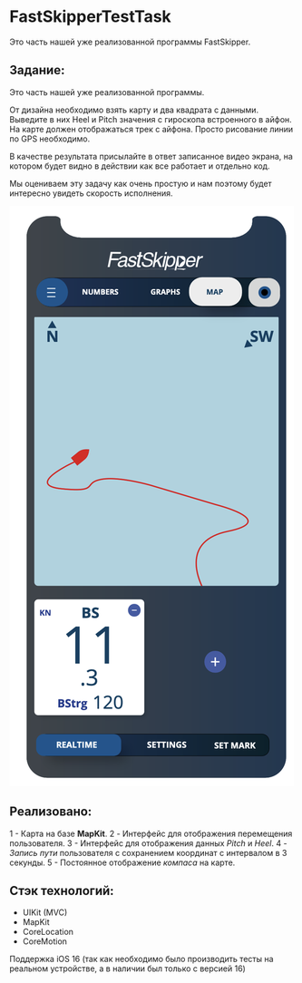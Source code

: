 # FastSkipperTestTask
Это часть нашей уже реализованной программы FastSkipper.

## Задание:

Это часть нашей уже реализованной программы. 

От дизайна необходимо взять карту и два квадрата с данными. Выведите в них Heel и Pitch значения с гироскопа встроенного в айфон. 
На карте должен отображаться трек с айфона. Просто рисование линии по GPS необходимо. 

В качестве результата присылайте в ответ записанное видео экрана, на котором будет видно в действии как все работает и отдельно код.  

Мы оцениваем эту задачу как очень простую и нам поэтому будет интересно увидеть скорость исполнения. 

![task](./Design-2022.png)

## Реализовано:

1 - Карта на базе **MapKit**. 
2 - Интерфейс для отображения перемещения пользователя. 
3 - Интерфейс для отображения данных *Pitch* и *Heel*. 
4 - *Запись пути* пользователя с сохранением координат с интервалом в 3 секунды. 
5 - Постоянное отображение *компаса* на карте. 

## Стэк технологий:

- UIKit (MVC) 
- MapKit 
- CoreLocation 
- CoreMotion 

Поддержка iOS 16 (так как необходимо было производить тесты на реальном устройстве, а в наличии был только с версией 16)
